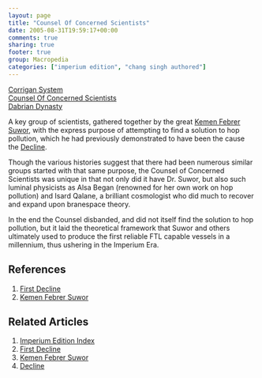```yaml
---
layout: page
title: "Counsel Of Concerned Scientists"
date: 2005-08-31T19:59:17+00:00
comments: true
sharing: true
footer: true
group: Macropedia
categories: ["imperium edition", "chang singh authored"]
---
```


<div class='row'>
	<div class='col-md-4'><a href='/macropedia/corrigan-system'>Corrigan System</a></div>
	<div class='col-md-4'><a href='/macropedia/counsel-of-concerned-scientists'>Counsel Of Concerned Scientists</a></div>
	<div class='col-md-4'><a href='/macropedia/dabrian-dynasty'>Dabrian Dynasty</a></div>
</div>


A key group of scientists, gathered together by the great [Kemen Febrer Suwor](/macropedia/kemen-febrer-suwor), with the express purpose of attempting to find a solution to hop pollution, which he had previously demonstrated to have been the cause the [Decline](/chronology/first-decline).

Though the various histories suggest that there had been numerous similar groups started with that same purpose, the Counsel of Concerned Scientists was unique in that not only did it have Dr. Suwor, but also such luminal physicists as Alsa Began (renowned for her own work on hop pollution) and Isard Qalane, a brilliant cosmologist who did much to recover and expand upon branespace theory.

In the end the Counsel disbanded, and did not itself find the solution to hop pollution, but it laid the theoretical framework that Suwor and others ultimately used to produce the first reliable FTL capable vessels in a millennium, thus ushering in the Imperium Era.

## References
1. [First Decline](/chronology/first-decline)
1. [Kemen Febrer Suwor](/macropedia/kemen-febrer-suwor)

## Related Articles

1. [Imperium Edition Index](/macropedia/imperium-edition-index)
2. [First Decline](/chronology/first-decline)
3. [Kemen Febrer Suwor](/macropedia/kemen-febrer-suwor)
4. [Decline](/chronology/first-decline)



 
